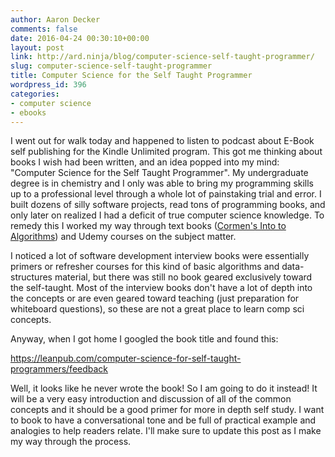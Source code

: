 ```yaml
---
author: Aaron Decker
comments: false
date: 2016-04-24 00:30:10+00:00
layout: post
link: http://ard.ninja/blog/computer-science-self-taught-programmer/
slug: computer-science-self-taught-programmer
title: Computer Science for the Self Taught Programmer
wordpress_id: 396
categories:
- computer science
- ebooks
---
```


I went out for walk today and happened to listen to podcast about E-Book self publishing for the Kindle Unlimited program. This got me thinking about books I wish had been written, and an idea popped into my mind: "Computer Science for the Self Taught Programmer". My undergraduate degree is in chemistry and I only was able to bring my programming skills up to a professional level through a whole lot of painstaking trial and error. I built dozens of silly software projects, read tons of programming books, and only later on realized I had a deficit of true computer science knowledge. To remedy this I worked my way through text books ([Cormen's Into to Algorithms](http://amzn.to/23RlBhv)) and Udemy courses on the subject matter.

I noticed a lot of software development interview books were essentially primers or refresher courses for this kind of basic algorithms and data-structures material, but there was still no book geared exclusively toward the self-taught. Most of the interview books don't have a lot of depth into the concepts or are even geared toward teaching (just preparation for whiteboard questions), so these are not a great place to learn comp sci concepts.

Anyway, when I got home I googled the book title and found this:

https://leanpub.com/computer-science-for-self-taught-programmers/feedback

Well, it looks like he never wrote the book! So I am going to do it instead! It will be a very easy introduction and discussion of all of the common concepts and it should be a good primer for more in depth self study. I want to book to have a conversational tone and be full of practical example and analogies to help readers relate. I'll make sure to update this post as I make my way through the process.
